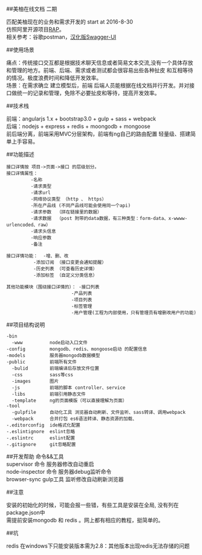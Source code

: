 ##美柚在线文档 二期<br>

  匹配美柚现在的业务和需求开发的 start at 2016-8-30<br>
  仿照阿里开源项目[RAP](https://github.com/thx/RAP)。 <br> 
  相关参考：谷歌postman，[汉化版Swagger-UI](http://helei112g.github.io/swagger-ui/#!/pet/findPetsByStatus)<br>  

##使用场景

  痛点：传统接口交互都是根据技术聊天信息或者简易文本交流,没有一个具体存放和管理的地方。前端、后端、需求或者测试都会很容易出些各种扯皮 和互相等待的情况。极度浪费时间和降低开发效率。  
  场景：在需求确立 建立模型后，前端 后端人员能根据在线文档并行开发。并对接口做统一的记录和管理，免除不必要扯皮和等待，提高开发效率。  

##技术栈

  前端：angularjs 1.x + bootstrap3.0 + gulp + sass + webpack   
  后端：nodejs + express + redis + moongodb + mongoose  
  前后端分离，前端采用MVC分层架构，前端有ng自己的路由配置  轻量级、搭建简单上手容易。  


##功能描述

    接口详情按 项目->页面->接口 的层级划分。  
    接口详情属性：  
             -名称  
             -请求类型  
             -请求url  
             -网络协议类型 （http 、 https）  
             -所在产品线 (不同产品线可能会使用同一个api)  
             -请求参数  （拼在链接里的数据）  
             -请求数据  （post 附带的data数据，有三种类型：form-data、x-wwww-urlencoded、raw）  
             -请求头信息  
             -响应参数  
             -备注  

    接口详情功能：  -增、删、改
              -添加订阅 （接口变更会通知提醒）
              -历史列表 （可查看历史详情）
              -添加标签 （自定义分类信息）

    其他功能模块（围绕接口详情的）： -接口列表
                            -产品列表
                            -项目列表
                            -标签管理
                            -用户管理(工程为内部使用，只有管理员有增删改用户的功能)

##项目结构说明

    -bin
      -www          node启动入口文件
    -config         mongodb、redis、mongoose启动 的配置信息
    -models         服务器mongodb数据模型
    -public         前端所有文件
      -bulid        前端编译后存放文件位置
      -css          sass等css
      -images       图片
      -js           前端的脚本 controller、service
      -libs         前端引用静态文件
      -template     ng的页面模版（可以直接理解为页面）
    -tool           
      -gulpfile     自动化工具 浏览器自动刷新、文件监听、sass转译、调用webpack
      -webpack      合并打包 es6语法转译、静态资源的加载、
    -.editorconfig  ide格式化配置
    -.eslintignore  eslint忽略
    -.eslintrc      eslint配置
    -.gitignore     git忽略配置

##开发帮助 命令&&工具<br>
supervisor 命令 服务器修改自动重启<br>
node-inspector 命令 服务器debug监听命令<br>
browser-sync gulp工具 监听修改自动刷新浏览器<br>

##注意

安装的初始化的时候，可能会报一些错，有些工具是安装在全局, 没有列在package.json中<br>
需提前安装mongodb 和 redis 。网上都有相应的教程，挺简单的。<br>

##坑

redis 在windows下只能安装版本需为2.8：其他版本出现redis无法存储的问题
